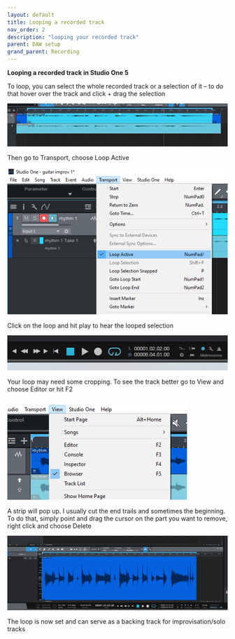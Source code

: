 ```yaml
---
layout: default
title: Looping a recorded track
nav_order: 2
description: "looping your recorded track"
parent: DAW setup
grand_parent: Recording
---
```


**Looping a recorded track in Studio One 5**

To loop, you can select the whole recorded track or a selection of it – to do that hover over the track and click + drag the selection

 ![Studio One 5 - choose plug-ins](../../../assets/images/so5_15_loopselect.png)

Then go to Transport, choose Loop Active

 ![Studio One 5 - choose plug-ins](../../../assets/images/so5_16_loopact.png)

Click on the loop and hit play to hear the looped selection

 ![Studio One 5 - choose plug-ins](../../../assets/images/so5_17_playloop.png)

Your loop may need some cropping. To see the track better go to View and choose Editor or hit F2

 ![Studio One 5 - choose plug-ins](../../../assets/images/so5_18_croploop.png)

A strip will pop up. I usually cut the end trails and sometimes the beginning. To do that, simply point and drag the cursor on the part you want to remove, right click and choose Delete

  ![Studio One 5 - choose plug-ins](../../../assets/images/so5_19_zoomed.png)

The loop is now set and can serve as a backing track for improvisation/solo tracks






